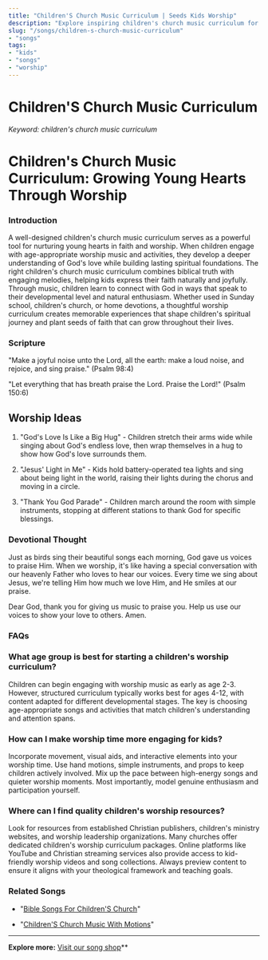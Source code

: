 ```yaml
---
title: "Children'S Church Music Curriculum | Seeds Kids Worship"
description: "Explore inspiring children's church music curriculum for children's worship and faith development. Biblical music resources for families and ministry."
slug: "/songs/children-s-church-music-curriculum"
- "songs"
tags:
- "kids"
- "songs"
- "worship"
---
```


# Children'S Church Music Curriculum

_Keyword: children's church music curriculum_

# Children's Church Music Curriculum: Growing Young Hearts Through Worship

### Introduction
A well-designed children's church music curriculum serves as a powerful tool for nurturing young hearts in faith and worship. When children engage with age-appropriate worship music and activities, they develop a deeper understanding of God's love while building lasting spiritual foundations. The right children's church music curriculum combines biblical truth with engaging melodies, helping kids express their faith naturally and joyfully. Through music, children learn to connect with God in ways that speak to their developmental level and natural enthusiasm. Whether used in Sunday school, children's church, or home devotions, a thoughtful worship curriculum creates memorable experiences that shape children's spiritual journey and plant seeds of faith that can grow throughout their lives.

### Scripture
"Make a joyful noise unto the Lord, all the earth: make a loud noise, and rejoice, and sing praise." (Psalm 98:4)

"Let everything that has breath praise the Lord. Praise the Lord!" (Psalm 150:6)

## Worship Ideas
1. "God's Love Is Like a Big Hug" - Children stretch their arms wide while singing about God's endless love, then wrap themselves in a hug to show how God's love surrounds them.

2. "Jesus' Light in Me" - Kids hold battery-operated tea lights and sing about being light in the world, raising their lights during the chorus and moving in a circle.

3. "Thank You God Parade" - Children march around the room with simple instruments, stopping at different stations to thank God for specific blessings.

### Devotional Thought
Just as birds sing their beautiful songs each morning, God gave us voices to praise Him. When we worship, it's like having a special conversation with our heavenly Father who loves to hear our voices. Every time we sing about Jesus, we're telling Him how much we love Him, and He smiles at our praise.

Dear God, thank you for giving us music to praise you. Help us use our voices to show your love to others. Amen.

### FAQs

### What age group is best for starting a children's worship curriculum?
Children can begin engaging with worship music as early as age 2-3. However, structured curriculum typically works best for ages 4-12, with content adapted for different developmental stages. The key is choosing age-appropriate songs and activities that match children's understanding and attention spans.

### How can I make worship time more engaging for kids?
Incorporate movement, visual aids, and interactive elements into your worship time. Use hand motions, simple instruments, and props to keep children actively involved. Mix up the pace between high-energy songs and quieter worship moments. Most importantly, model genuine enthusiasm and participation yourself.

### Where can I find quality children's worship resources?
Look for resources from established Christian publishers, children's ministry websites, and worship leadership organizations. Many churches offer dedicated children's worship curriculum packages. Online platforms like YouTube and Christian streaming services also provide access to kid-friendly worship videos and song collections. Always preview content to ensure it aligns with your theological framework and teaching goals.

### Related Songs

- "[Bible Songs For Children'S Church](/songs/bible-songs-for-children-s-church/)"

- "[Children'S Church Music With Motions](/songs/children-s-church-music-with-motions/)"

---

**Explore more:** [Visit our song shop](https://seedskidsworship.com/shop)**

<!-- Schema Markup -->
<script type="application/ld+json">
{
  "@context": "https://schema.org",
  "@type": "MusicRecording",
  "name": "Children'S Church Music Curriculum",
  "byArtist": {
    "@type": "MusicGroup",
    "name": "Seeds Kids Worship"
  },
  "isFamilyFriendly": true,
  "url": "https://seedskidsworship.com/songs/children-s-church-music-curriculum/"
}
</script>